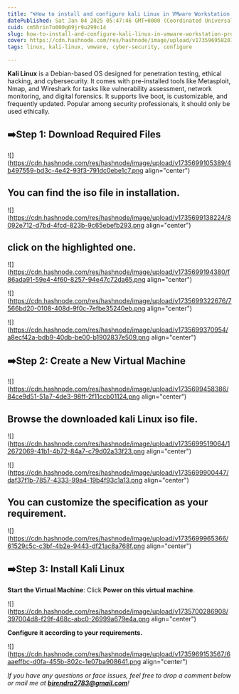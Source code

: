 ```yaml
---
title: "🌀How to install and configure kali Linux in VMware Workstation pro.✅"
datePublished: Sat Jan 04 2025 05:47:46 GMT+0000 (Coordinated Universal Time)
cuid: cm5hrin7o000g09jr9u299c14
slug: how-to-install-and-configure-kali-linux-in-vmware-workstation-pro
cover: https://cdn.hashnode.com/res/hashnode/image/upload/v1735969582012/66a2899b-1de0-461a-a3b0-42cac5577d9a.png
tags: linux, kali-linux, vmware, cyber-security, configure

---
```


**Kali Linux** is a Debian-based OS designed for penetration testing, ethical hacking, and cybersecurity. It comes with pre-installed tools like Metasploit, Nmap, and Wireshark for tasks like vulnerability assessment, network monitoring, and digital forensics. It supports live boot, is customizable, and frequently updated. Popular among security professionals, it should only be used ethically.

## **➡️Step 1: Download Required Files**

![](https://cdn.hashnode.com/res/hashnode/image/upload/v1735699105389/4b497559-bd3c-4e42-93f3-791dc0ebe1c7.png align="center")

## You can find the iso file in installation.

![](https://cdn.hashnode.com/res/hashnode/image/upload/v1735699138224/8092e712-d7bd-4fcd-823b-9c65ebefb293.png align="center")

## click on the highlighted one.

![](https://cdn.hashnode.com/res/hashnode/image/upload/v1735699194380/f86ada91-59e4-4f60-8257-94e47c72da65.png align="center")

![](https://cdn.hashnode.com/res/hashnode/image/upload/v1735699322676/7566bd20-0108-408d-9f0c-7efbe35240eb.png align="center")

![](https://cdn.hashnode.com/res/hashnode/image/upload/v1735699370954/a8ecf42a-bdb9-40db-be00-b1902837e509.png align="center")

## ➡️Step 2: Create a New Virtual Machine

![](https://cdn.hashnode.com/res/hashnode/image/upload/v1735699458386/84ce9d51-51a7-4de3-98ff-2f11ccb01124.png align="center")

## Browse the downloaded kali Linux iso file.

![](https://cdn.hashnode.com/res/hashnode/image/upload/v1735699519064/12672069-41b1-4b72-84a7-c79d02a33f23.png align="center")

![](https://cdn.hashnode.com/res/hashnode/image/upload/v1735699900447/daf37f1b-7857-4333-99a4-19b4f93c1a13.png align="center")

## You can customize the specification as your requirement.

![](https://cdn.hashnode.com/res/hashnode/image/upload/v1735699965366/61529c5c-c3bf-4b2e-9443-df21ac8a768f.png align="center")

## ➡️Step 3: Install Kali Linux

**Start the Virtual Machine**: Click **Power on this virtual machine**.

![](https://cdn.hashnode.com/res/hashnode/image/upload/v1735700286908/397004d8-f29f-468c-abc0-26999a679e4a.png align="center")

**Configure it according to your requirements.**

![](https://cdn.hashnode.com/res/hashnode/image/upload/v1735969153567/6aaeffbc-d0fa-455b-802c-1e07ba908641.png align="center")

*If you have any questions or face issues, feel free to drop a comment below or mail me at* [***birendra2783@gmail.com***](mailto:birendra2783@gmail.com)*!*